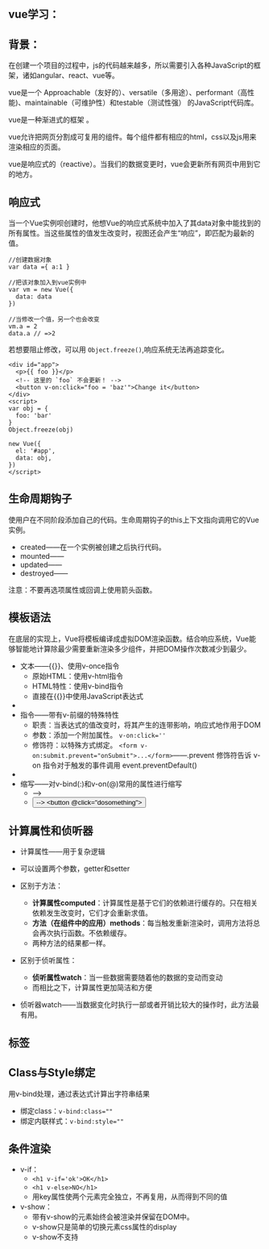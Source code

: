 vue学习：
---

背景：
-
在创建一个项目的过程中，js的代码越来越多，所以需要引入各种JavaScript的框架，诸如angular、react、vue等。

vue是一个 Approachable（友好的）、versatile（多用途）、performant（高性能)、maintainable（可维护性）和testable（测试性强） 的JavaScript代码库。

vue是一种渐进式的框架 。

vue允许把网页分割成可复用的组件。每个组件都有相应的html，css以及js用来渲染相应的页面。

vue是响应式的（reactive）。当我们的数据变更时，vue会更新所有网页中用到它的地方。




响应式
-

当一个Vue实例呗创建时，他想Vue的响应式系统中加入了其data对象中能找到的所有属性。当这些属性的值发生改变时，视图还会产生“响应”，即匹配为最新的值。

    //创建数据对象
    var data ={ a:1 }
    
    //把该对象加入到vue实例中
    var vm = new Vue({
      data: data
    })    
    
    //当修改一个值，另一个也会改变
    vm.a = 2
    data.a // =>2
    
若想要阻止修改，可以用 `Object.freeze()`,响应系统无法再追踪变化。

    <div id="app">
      <p>{{ foo }}</p>
      <!-- 这里的 `foo` 不会更新！ -->
      <button v-on:click="foo = 'baz'">Change it</button>
    </div>
    <script>
    var obj = {
      foo: 'bar'
    }
    Object.freeze(obj)
    
    new Vue({
      el: '#app',
      data: obj,
    })
    </script>




生命周期钩子
-

使用户在不同阶段添加自己的代码。生命周期钩子的this上下文指向调用它的Vue实例。

 - created——在一个实例被创建之后执行代码。
 - mounted——
 - updated——
 - destroyed——

注意：不要再选项属性或回调上使用箭头函数。


模板语法
-

在底层的实现上，Vue将模板编译成虚拟DOM渲染函数。结合响应系统，Vue能够智能地计算除最少需要重新渲染多少组件，并把DOM操作次数减少到最少。


  - 文本——{{}}、使用v-once指令
    - 原始HTML：使用v-html指令
    - HTML特性：使用v-bind指令
    - 直接在{{}}中使用JavaScript表达式
  - 
  - 指令——带有v-前缀的特殊特性
    - 职责：当表达式的值改变时，将其产生的连带影响，响应式地作用于DOM
    - 参数：添加一个附加属性。 `v-on:click=''`
    - 修饰符：以特殊方式绑定。 `<form v-on:submit.prevent="onSubmit">...</form>`——.prevent 修饰符告诉 v-on 指令对于触发的事件调用 event.preventDefault()
  - 
  - 缩写——对v-bind(:)和v-on(@)常用的属性进行缩写
    - <a v-bind:href="url"> -->  <a :href="url">
    - <button v-on:click="dosomething"> --> <button @click="dosomething">


计算属性和侦听器
-
  - 计算属性——用于复杂逻辑
  - 可以设置两个参数，getter和setter
  - 区别于方法：
    - **计算属性computed**：计算属性是基于它们的依赖进行缓存的。只在相关依赖发生改变时，它们才会重新求值。
    - **方法（在组件中的应用）methods**：每当触发重新渲染时，调用方法将总会再次执行函数。不依赖缓存。
    - 两种方法的结果都一样。
  - 区别于侦听属性：
    - **侦听属性watch**：当一些数据需要随着他的数据的变动而变动
    - 而相比之下，计算属性更加简洁和方便


  - 侦听器watch——当数据变化时执行一部或者开销比较大的操作时，此方法最有用。



**标签**
---

Class与Style绑定
-

用v-bind处理，通过表达式计算出字符串结果

  - 绑定class：`v-bind:class=""`
  - 绑定内联样式：`v-bind:style=""`


条件渲染
-

  - v-if：
    - `<h1 v-if='ok'>OK</h1>`
    - `<h1 v-else>NO</h1>`
    - 用key属性使两个元素完全独立，不再复用，从而得到不同的值
  - v-show：
    - 带有v-show的元素始终会被渲染并保留在DOM中。
    - v-show只是简单的切换元素css属性的display
    - v-show不支持<template>和<v-else>
  - v-show和v-if区别：
    - v-if是“真正”的条件渲染，因为它会确保在切换过程中条件块的事件监听器和子组件适当的被销毁和重建。
    - v-if是惰性的：在初始渲染条件为假时，则什么也不做，直到第一次条件变为真时，才开始渲染条件块。
    - v-show不管初始条件是什么，元素都会被渲染，并且只是简单地基于css进行切换。
    - 综上，v-if有更高的切换开销，而v-show有更高的初始渲染开销。所以需要频繁的切换——>v-show； 在运行时，条件很少改变——>v-if。
     
列表渲染
-

  - v-for：
    - `<li v-for="item in items">{{ item.message }}</li>`
    - 使用`item in items`语法
    - 支持索引`(item, index) in items`
    - 使用对象`value in object`
    - 支持索引和键名`(value, key, index) in object`
    - 默认“就地复用”，高效的，但是只适用于不依赖子组件状态或临时 DOM 状态 (例如：表单输入值) 的列表渲染输出。
    - key值使各个内容不再复用
  
  - 数组更新检测
    - 变异方法：
      - push()
      - pop()
      - shift()
      - unshift()
      - splice()
      - sort()
      - reverse()
    - 替换数组：
      - filter()
      - concat() 
      - slice()


事件处理
-

  - 监听事件：
    - v-on——监听DOM事件，并接收一些参数
      - 在触发时运行一些JavaScript代码
      - 直接接收函数名
      - 内联处理器中的方法
  - 事件修饰符：
    - .stop——event.stopPropagation阻止事件继续传播
    - .prevent——event.preventDefault()
    - .capture
    - .self
    - .once——点击事件指挥触发一次
    - .passive——立即触发（对应addEventListener中的passive选项）
    - 顺序很重要，相应额代码会议同样的顺序产生。eg.:`v-on:click.prevent.self`会阻止所有的点击；而`v-on:click.self.prevent`只会阻止对元素自身的点击。
  - 按键修饰符(`v-on:keyup`简写：`@keyup`)：
    - .enter
    - .tab
    - .delete(捕获“删除”和“退格”键)
    - .esc
    - .space
    - .up
    - .down
    - .left
    - .right
    - .ctrl
    - .alt
    - .shift
    - .exact(允许控制由精准的系统修饰符组合触发的事件)
    - .meta(在 Mac 系统键盘上，meta 对应 command 键 ⌘。在 Windows 系统键盘 meta 对应 Windows 徽标键 ⊞)
    - 通过全局config.keyCodes对象自定义按键修饰符别名 `Vue.config.keyCodes.f1 = 112`
  - v-on的好处：
    - 根据HTML模板轻松定位在JavaScript中对应的方法
    - 无需再JavaScript中手动绑定事件。ViewModel代码具有非常纯粹的逻辑和DOM完全耦合，更易于测试。
    - 当一个 ViewModel 被销毁时，所有的事件处理器都会自动被删除。


表单输入
-

  - v-model
    - 在表单`<input>`、`<textarea>`、`<select>`元素上创建双向数据绑定。根据控件类型自动选取正确的方法来更新元素。
    - v-model会忽略所有表单元素的value、checked、selected特性的初始值而总是将Vue实例的数据（通过data声明初始值）作为数据来源。
  - v-bind
    - 把值绑定到vue实例的动态属性上，并且这个属性的值不可以为字符串。
  - 修饰符
    - .lazy：默认情况下，v-model在每次input事件触发后将输入框的值与数据进行同步。通过添加`v-model.lazy="msg"`转变为使用change事件进行同步。
    - .number：自动的将用户的输入值转换为数值类型。`<input v-model.number="age" type="number">`
    - .trim：自动过滤用户输入的首尾空白字符。`v-model.trim="msg"`




**组件系统**
---

一个组件本质上是一个拥有预定义选项的一个vue实例。

 - 组件的复用性
   - 每用一次组件，就会有一个新的实例被创建，各个实例之间互不影响。
   - data必须是一个函数，这样每个实例可以维护一份被返回对象的对立拷贝。
 - 组件的组织
   - 以一棵嵌套的组件树的形式来组织
   - 注册类型：全局注册（`Vue.component`）和局部注册
 - 通过prop向子组件传递数据
   - prop——在组件上注册的一些自定义特性。
    - 当一个值传给一个prop特性的时候，它就会变成那个组件实例的一个属性。
   - 一个组件默认可以拥有任意数量的prop，任何值都可以传递给任何prop。 
 - 单个根元素：
   -  每个组件必须只有一个根元素
 -  通过事件向父级组件发送消息


组件注册
-

 - 组件名:
   - kebab-case(短横线分隔命名)：定义和引用都要使用这种形式。直接在DOM中使用时，只有分隔符是有效的。
   - PascalCase(驼峰式命名)：用驼峰定义，引用时两种方法都可以。
 - 全局注册
   - `Vue.component('my-component-name',{   })`
   - 注册后可以在任何新创建的Vue根实例的模板中。 
 - 局部注册
   - 通过一个普通的JavaScript对象来定义组件，
   - `var ComponentA = { /* ... */ }`
    `var ComponentB = { /* ... */ }`
   - 然后在component选项中定义你想要使用的组件。
   - `new Vue({`
      `el: '#app',`
      `components: {`
        `'component-a': ComponentA,`
        `'component-b': ComponentB`
        `}`
    ` })`
   - 注意：局部注册的组件在其子组件中不可用。


prop
-

  - Prop类型：
    - 以字符串数组形式列出：
    - `props: ['title', 'likes', 'isPublished', 'commentIds', 'author']`
    - 以对象形式列出prop：
    - `props: {  title: String,  likes: Number,  isPublished: Boolean,  commentIds: Array,  author: Object  }`
  - 传递静态或动态Prop
    - 静态：
    `<blog-post title="My journey with Vue"></blog-post>`
    - 动态：   
    `<!-- 动态赋予一个变量的值 -->`
	`<blog-post v-bind:title="post.title"></blog-post>`
    `<!-- 动态赋予一个复杂表达式的值 -->`
    `<blog-post v-bind:title="post.title + ' by ' + post.author.name"></blog-post>`
    - 传入数字
    - 传入布尔值
    - 传入对象
    - 传入一个对象的所有属性
  - 单项数据流：
    - 所有的prop都使得其父子prop之间形成了一个单向下行绑定。父级prop的更新会向下流动到子组件中，但反过来不行。这样会防止从子组件意外改变父级组件的状态，从而导致你的应用的数据流难以理解。
    - 两种常见的试图改变一个prop的情形：
      - 1、这个prop用来传递一个初始值；这个子组件接下来希望将其作为一个本地的prop数据来使用。（定义一个本地的data属性，并将这个prop用作其初始值）
      - 2、这个prop以一种原始的值传入，且需要进行转换。（最好使用这个prop值历来定义一个计算属性）
  - prop验证
    - 类型检查type：
      - 既可以是原生构造函数（String、Number、Boolean、Array、Object、Date、Function、Symbol）中的一个
      - 也可以是自定义的构造函数，并通过instanceof来进行检查确认。
  - 非prop特性
    - 一个非prop特性是指向一个组件，但是该组件并没有相应的prop定义的特性。
    - 替换或合并已有的特性
      - type="text"会被type="date"替换
      - class和style的值会被合并
    - 禁用特性继承
       - 通过在组件的选项中设置`inheritAttrs:false`
       - 尤其适用于配合实例的`$attrs`属性的使用，该属性包含了传递给一个数组的特性名和特性值


自定义事件
-

  - 事件名
    - 没有大小写的限制
    - 推荐使用kebab-case的事件名
  - 自定义组件的v-model
  - 将原生事件绑定到组件
  - .sync修饰符






















需要学习：双向绑定，指令，事件，组件 